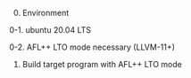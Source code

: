 0. Environment

0-1. ubuntu 20.04 LTS

0-2. AFL++ LTO mode necessary (LLVM-11+)

1. Build target program with AFL++ LTO mode

 
